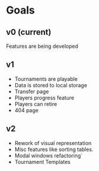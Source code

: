 # Goals

## v0 (current)

Features are being developed

## v1

* Tournaments are playable
* Data is stored to local storage
* Transfer page
* Players progress feature
* Players can retire
* 404 page

## v2

* Rework of visual representation
* Misc features like sorting tables.
* Modal windows refactoring`
* Tournament Templates
